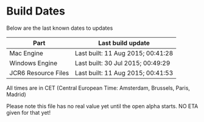 # Build Dates

Below are the last known dates to updates

Part | Last build update
-----|-----
Mac Engine | Last built: 11 Aug 2015; 00:41:28
Windows Engine | Last built: 30 Jul 2015; 00:49:29
JCR6 Resource Files | Last built: 11 Aug 2015; 00:41:53
All times are in CET (Central European Time: Amsterdam, Brussels, Paris, Madrid)


Please note this file has no real value yet until the open alpha starts. NO ETA given for that yet!
